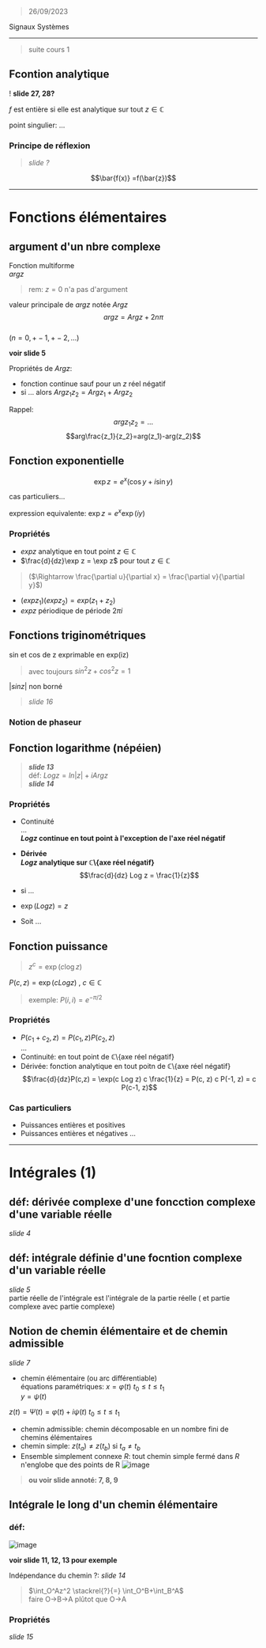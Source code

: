 > 26/09/2023

Signaux Systèmes

-------------

> suite cours 1

## Fcontion analytique
! **slide 27, 28?**  

$f$ est entière si elle est analytique sur tout $z \in \mathbb{C}$  

point singulier: ...  

### Principe de réflexion
> _slide ?_  

$$\bar{f(x)} =f(\bar{z})$$  

--------------------

# Fonctions élémentaires

## argument d'un nbre complexe

Fonction multiforme  
$arg z$  

> rem: $z=0$ n'a pas d'argument  

valeur principale de $arg z$ notée $Arg z$  
$$arg z = Arg z + 2n \pi$$  
$(n=0,+-1,+-2,...)$  

**voir slide 5**  

Propriétés de $Arg z$:
- fonction continue sauf pour un $z$ réel négatif
- si ...
    alors $Arg z_1z_2 = Arg z_1 + Arg z_2$  

Rappel:  
$$arg z_1 z_2=...$$
$$arg\frac{z_1}{z_2}=arg(z_1)-arg(z_2)$$

## Fonction exponentielle

$$\exp z=e^x(\cos y+ i\sin y)$$

cas particuliers...  

expression equivalente: $\exp z = e^x \exp(i y)$  

### Propriétés

- $exp z$ analytique en tout point $z \in \mathbb{C}$
- $\frac{d}{dz}\exp z = \exp z$ pour tout $z \in \mathbb{C}$  
> ($\Rightarrow \frac{\partial u}{\partial x} = \frac{\partial v}{\partial y}$)  
- $(exp z_1)(exp z_2)= exp(z_1+z_2)$
- $exp z$ périodique de période $2 \pi i$  

## Fonctions triginométriques

sin et cos de z exprimable en exp(iz)  
> avec toujours $sin^2 z + cos^2 z = 1$  

$|sin z|$ non borné  
> _slide 16_  

### Notion de phaseur

## Fonction logarithme (népéien)
> **_slide 13_**  
déf: $Log z = ln|z| + i Arg z$  
> **_slide 14_**  

### Propriétés

- Continuité  
    ...  
    **$Log z$ continue en tout point à l'exception de l'axe réel négatif**
- **Dérivée**  
    **$Log z$ analytique sur $\mathbb{C}$\\{axe réel négatif}**  
    $$\frac{d}{dz} Log z = \frac{1}{z}$$
- si ...  

- $\exp(Log z) = z$  
- Soit ...  

## Fonction puissance

> $z^c = \exp(c \log z)$  

$P(c, z) = \exp(c Log z)$ , $c \in \mathbb{C}$  

> exemple: $P(i,i)=e^{-\pi /2}$  

### Propriétés

- $P(c_1+c_2,z)=P(c_1,z)P(c_2,z)$  
    ...  
- Continuité: en tout point de $\mathbb{C}$\\{axe réel négatif}
- Dérivée: fonction analytique en tout poitn de $\mathbb{C}$\\{axe réel négatif}
    $$\frac{d}{dz}P(c,z) = \exp(c Log z) c \frac{1}{z} = P(c, z) c P(-1, z) = c P(c-1, z)$$

### Cas particuliers
- Puissances entières et positives
- Puissances entières et négatives
...  


-------------

# Intégrales (1)

## déf: dérivée complexe d'une foncction complexe d'une variable réelle
_slide 4_  

## déf: intégrale définie d'une focntion complexe d'un variable réelle
_slide 5_  
partie réelle de l'intégrale est l'intégrale de la partie réelle ( et partie complexe avec partie complexe)  

## Notion de chemin élémentaire et de chemin admissible
_slide 7_  

- chemin élémentaire (ou arc différentiable)  
équations paramétriques:
$x= \varphi(t)$ $t_0 \le t \le t_1$  
$y= \psi(t)$  

$z(t) = \Psi(t) = \varphi(t) +i \psi(t)$ $t_0 \le t \le t_1$  

- chemin admissible: chemin décomposable en un nombre fini de chemins élémentaires  
- chemin simple: $z(t_a) \ne z(t_b)$ si $t_a \ne t_b$  
- Ensemble simplement connexe _R_: tout chemin simple fermé dans _R_ n'englobe que des points de R
    ![image](https://github.com/LucasPlacentino/UNI-ULB/assets/23436953/0eadacad-4966-43a3-87cf-3b1df3a05f49)  
> **ou voir slide annoté: 7, 8, 9**  

## Intégrale le long d'un chemin élémentaire

### déf:
![image](https://github.com/LucasPlacentino/UNI-ULB/assets/23436953/476e6ed0-0407-4772-b1d2-0452b4bd2b6f)  

**voir slide 11, 12, 13 pour exemple**  

Indépendance du chemin ?: _slide 14_  
> $\int_O^Az^2 \stackrel{?}{=} \int_O^B+\int_B^A$  
> faire O->B->A plûtot que O->A  

### Propriétés
_slide 15_  




